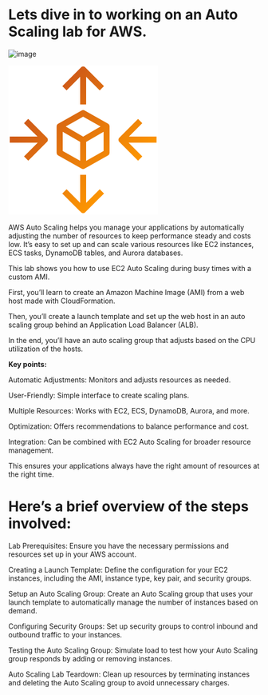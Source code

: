# Lets dive in to working on an Auto Scaling lab for AWS. 

![image](https://github.com/user-attachments/assets/aae223d9-a317-49d5-8851-94c904ae7597)

![alt text](image-1.png)

AWS Auto Scaling helps you manage your applications by automatically adjusting the number of resources to keep performance steady and costs low. It’s easy to set up and can scale various resources like EC2 instances, ECS tasks, DynamoDB tables, and Aurora databases.

This lab shows you how to use EC2 Auto Scaling during busy times with a custom AMI.

First, you’ll learn to create an Amazon Machine Image (AMI) from a web host made with CloudFormation.

Then, you’ll create a launch template and set up the web host in an auto scaling group behind an Application Load Balancer (ALB).

In the end, you’ll have an auto scaling group that adjusts based on the CPU utilization of the hosts.

**Key points:**

Automatic Adjustments: Monitors and adjusts resources as needed.

User-Friendly: Simple interface to create scaling plans.

Multiple Resources: Works with EC2, ECS, DynamoDB, Aurora, and more.

Optimization: Offers recommendations to balance performance and cost.

Integration: Can be combined with EC2 Auto Scaling for broader resource management.

This ensures your applications always have the right amount of resources at the right time.

# Here’s a brief overview of the steps involved:

Lab Prerequisites: Ensure you have the necessary permissions and resources set up in your AWS account.

Creating a Launch Template: Define the configuration for your EC2 instances, including the AMI, instance type, key pair, and security groups.

Setup an Auto Scaling Group: Create an Auto Scaling group that uses your launch template to automatically manage the number of instances based on demand.

Configuring Security Groups: Set up security groups to control inbound and outbound traffic to your instances.

Testing the Auto Scaling Group: Simulate load to test how your Auto Scaling group responds by adding or removing instances.

Auto Scaling Lab Teardown: Clean up resources by terminating instances and deleting the Auto Scaling group to avoid unnecessary charges.
